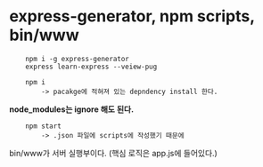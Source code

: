 # express-generator, npm scripts, bin/www
```
    npm i -g express-generator
    express learn-express --veiew-pug
```

```
    npm i 
        -> pacakge에 적혀져 있는 depndency install 한다.
```

__node_modules는 ignore 해도 된다.__ 
```
    npm start
        -> .json 파일에 scripts에 작성했기 때문에
```

bin/www가 서버 실행부이다. (핵심 로직은 app.js에 들어있다.)


